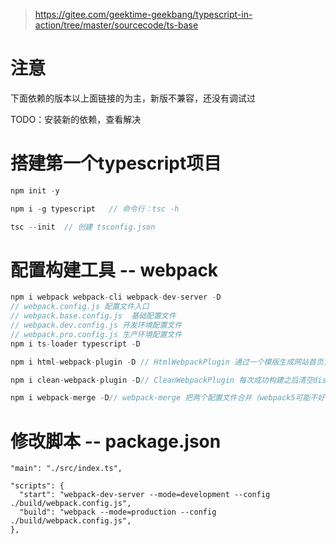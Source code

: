 > https://gitee.com/geektime-geekbang/typescript-in-action/tree/master/sourcecode/ts-base

# 注意
下面依赖的版本以上面链接的为主，新版不兼容，还没有调试过

TODO：安装新的依赖，查看解决
# 搭建第一个typescript项目

``` javascript
npm init -y

npm i -g typescript   // 命令行：tsc -h

tsc --init  // 创建 tsconfig.json
```

# 配置构建工具 -- webpack

``` javascript
npm i webpack webpack-cli webpack-dev-server -D
// webpack.config.js 配置文件入口
// webpack.base.config.js  基础配置文件
// webpack.dev.config.js 开发环境配置文件
// webpack.pro.config.js 生产环境配置文件
npm i ts-loader typescript -D

npm i html-webpack-plugin -D // HtmlWebpackPlugin 通过一个模版生成网站首页，并把输出文件嵌入

npm i clean-webpack-plugin -D// CleanWebpackPlugin 每次成功构建之后清空dist目录，每次构建会加入hash（避免缓存），多次构建就会有很多无用的文件

npm i webpack-merge -D// webpack-merge 把两个配置文件合并（webpack5可能不好使了）
```

# 修改脚本 -- package.json

```
"main": "./src/index.ts",

"scripts": {
  "start": "webpack-dev-server --mode=development --config ./build/webpack.config.js",
  "build": "webpack --mode=production --config ./build/webpack.config.js",
},
```